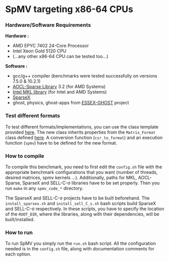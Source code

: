 SpMV targeting x86-64 CPUs
=========

### Hardware/Software Requirements
**Hardware :**

* AMD EPYC 7402 24-Core Processor
* Intel Xeon Gold 5120 CPU
* (...any other x86-64 CPU can be tested too...)

**Software :**

* gcc/g++ compiler (benchmarks were tested successfully on versions 7.5.0 & 10.2.1)
* [AOCL-Sparse Library](https://www.amd.com/en/developer/aocl/sparse.html) 3.2 (for AMD Systems)
* [Intel MKL library](https://www.intel.com/content/www/us/en/developer/tools/oneapi/onemkl.html) (for Intel and AMD Systems)
* [SparseX](https://github.com/cslab-ntua/sparsex)
* ghost, physics, ghost-apps from [ESSEX-GHOST](https://bitbucket.org/essex/) project

### Test different formats
To test different formats/implementations, you can use the class template provided [here](./spmv_code_bench/spmv_kernel_template.cpp). The new class inherits properties from the `Matrix_Format` class defined [here](./spmv_code_bench/spmv_kernel.h). A conversion function (`csr_to_format`) and an execution function (`spmv`) have to be defined for the new format.

### How to compile

To compile this benchmark, you need to first edit the `config.sh` file with the appropriate benchmark configurations that you want (number of threads, desired matrices, spmv kernels ...). Additionally, paths for MKL, AOCL-Sparse, SparseX and SELL-C-σ libraries have to be set properly. Then you run `make` in any `spmv_code_*` directory.

The SparseX and SELL-C-σ projects have to be built beforehand. The `install_sparsex.sh` and `install_sell_C_s.sh` bash scripts build SparseX and SELL-C-σ respectively. In these scripts, you have to specify the location of the `ROOT_DIR`, where the libraries, along with their dependencies, will be built/installed.

### How to run

To run SpMV you simply run the `run.sh` bash script. All the configuration needed is in the `config.sh` file, along with documentation comments for each option.
